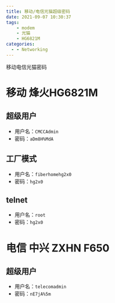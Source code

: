 ```yaml
---
title: 移动/电信光猫超级密码
date: 2021-09-07 10:30:37
tags: 
	- modem
	- 光猫
	- HG6821M
categories:
  - - Networking
---
```

移动电信光猫密码
<!-- more -->

# 移动 烽火HG6821M

## 超级用户
  * 用户名：`CMCCAdmin`
  * 密码：`aDm8H%MdA`

## 工厂模式

  * 用户名：`fiberhomehg2x0`
  * 密码：`hg2x0`

## telnet

  * 用户名：`root`
  * 密码：`hg2x0`

# 电信 中兴 ZXHN F650

## 超级用户
  * 用户名：`telecomadmin`
  * 密码：`nE7jA%5m`
